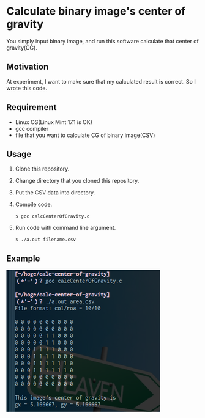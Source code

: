 # Calculate binary image's center of gravity
You simply input binary image, and run this software calculate that center of gravity(CG).

## Motivation
At experiment, I want to make sure that my calculated result is correct. So I wrote this code.

## Requirement
* Linux OS(Linux Mint 17.1 is OK)
* gcc compiler
* file that you want to calculate CG of binary image(CSV)
  
## Usage

1. Clone this repository.
2. Change directory that you cloned this repository.
3. Put the CSV data into directory.
4. Compile code.

   ~~~~
   $ gcc calcCenterOfGravity.c
   ~~~~
   
5. Run code with command line argument.
   
   ~~~~
   $ ./a.out filename.csv
   ~~~~

## Example
![Example](Screenshot.png "Screenshot")
